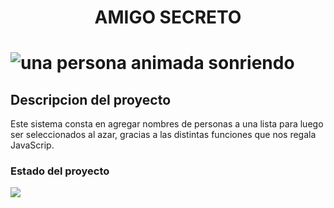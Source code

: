 <h1 align="center">AMIGO SECRETO<h1/>
  
![una persona animada sonriendo](https://github.com/user-attachments/assets/51c654c2-568b-46b9-8c67-6368dcce3465)

<h2>Descripcion del proyecto</h2>

<p>Este sistema consta en agregar nombres de personas a una lista para luego ser seleccionados al azar, gracias a las distintas funciones que nos regala JavaScrip.</p>

<h3>Estado del proyecto</h3>
<p align="left">
   <img src="https://img.shields.io/badge/STATUS-%20TERMINADO-blue">
   </p>
